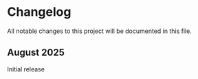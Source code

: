 # Changelog

All notable changes to this project will be documented in this file.

## August 2025

Initial release


